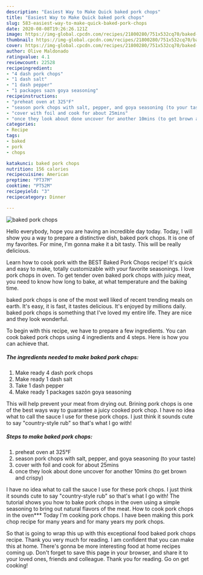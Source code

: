 ```yaml
---
description: "Easiest Way to Make Quick baked pork chops"
title: "Easiest Way to Make Quick baked pork chops"
slug: 583-easiest-way-to-make-quick-baked-pork-chops
date: 2020-08-08T19:26:26.121Z
image: https://img-global.cpcdn.com/recipes/21800280/751x532cq70/baked-pork-chops-recipe-main-photo.jpg
thumbnail: https://img-global.cpcdn.com/recipes/21800280/751x532cq70/baked-pork-chops-recipe-main-photo.jpg
cover: https://img-global.cpcdn.com/recipes/21800280/751x532cq70/baked-pork-chops-recipe-main-photo.jpg
author: Olive Maldonado
ratingvalue: 4.1
reviewcount: 22528
recipeingredient:
- "4 dash pork chops"
- "1 dash salt"
- "1 dash pepper"
- "1 packages sazn goya seasoning"
recipeinstructions:
- "preheat oven at 325°F"
- "season pork chops with salt, pepper, and goya seasoning (to your taste)"
- "cover with foil and cook for about 25mins"
- "once they look about done uncover for another 10mins (to get brown and crispy)"
categories:
- Recipe
tags:
- baked
- pork
- chops

katakunci: baked pork chops 
nutrition: 156 calories
recipecuisine: American
preptime: "PT37M"
cooktime: "PT52M"
recipeyield: "3"
recipecategory: Dinner

---
```



![baked pork chops](https://img-global.cpcdn.com/recipes/21800280/751x532cq70/baked-pork-chops-recipe-main-photo.jpg)

Hello everybody, hope you are having an incredible day today. Today, I will show you a way to prepare a distinctive dish, baked pork chops. It is one of my favorites. For mine, I'm gonna make it a bit tasty. This will be really delicious.

Learn how to cook pork with the BEST Baked Pork Chops recipe! It&#39;s quick and easy to make, totally customizable with your favorite seasonings. I love pork chops in oven. To get tender oven baked pork chops with juicy meat, you need to know how long to bake, at what temperature and the baking time.

baked pork chops is one of the most well liked of recent trending meals on earth. It's easy, it is fast, it tastes delicious. It's enjoyed by millions daily. baked pork chops is something that I've loved my entire life. They are nice and they look wonderful.


To begin with this recipe, we have to prepare a few ingredients. You can cook baked pork chops using 4 ingredients and 4 steps. Here is how you can achieve that.

<!--inarticleads1-->

##### The ingredients needed to make baked pork chops:

1. Make ready 4 dash pork chops
1. Make ready 1 dash salt
1. Take 1 dash pepper
1. Make ready 1 packages sazón goya seasoning


This will help prevent your meat from drying out. Brining pork chops is one of the best ways way to guarantee a juicy cooked pork chop. I have no idea what to call the sauce I use for these pork chops. I just think it sounds cute to say &#34;country-style rub&#34; so that&#39;s what I go with! 

<!--inarticleads2-->

##### Steps to make baked pork chops:

1. preheat oven at 325°F
1. season pork chops with salt, pepper, and goya seasoning (to your taste)
1. cover with foil and cook for about 25mins
1. once they look about done uncover for another 10mins (to get brown and crispy)


I have no idea what to call the sauce I use for these pork chops. I just think it sounds cute to say &#34;country-style rub&#34; so that&#39;s what I go with! The tutorial shows you how to bake pork chops in the oven using a simple seasoning to bring out natural flavors of the meat. How to cook pork chops in the oven*** Today I&#39;m cooking pork chops. I have been making this pork chop recipe for many years and for many years my pork chops. 

So that is going to wrap this up with this exceptional food baked pork chops recipe. Thank you very much for reading. I am confident that you can make this at home. There's gonna be more interesting food at home recipes coming up. Don't forget to save this page in your browser, and share it to your loved ones, friends and colleague. Thank you for reading. Go on get cooking!
